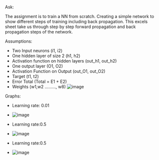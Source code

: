 Ask:

The assignment is to train a NN from scratch. Creating a simple network to show different steps of training including back propagation.
This excels sheet take us through step by step forward propagation and back propagation steps of the network.

Assumptions:
- Two Input neurons (i1, i2)
- One hidden layer of size 2 (h1, h2)
- Activation function on hidden layers (out_h1, out_h2)
- One output layer (O1, O2)
- Activation Function on Output (out_O1, out_O2)
- Target (t1, t2)
- Error Total (Total = E1 + E2)
- Weights (w1,w2 ………, w8)
![image](https://github.com/SeemGoel/AIExtensiveVision/assets/59606392/0e1f121a-968a-4953-b98d-e5c3c9d2b45f)


Graphs:
- Learning rate: 0.01
- ![image](https://github.com/SeemGoel/AIExtensiveVision/assets/59606392/54fccecd-410e-4f0f-b459-9af4bcd59b06)


- Learning rate:0.5
- ![image](https://github.com/SeemGoel/AIExtensiveVision/assets/59606392/e8a8625f-9795-4075-80d3-58ad68c29f20)



- Learning rate:0.5


- ![image](https://github.com/SeemGoel/AIExtensiveVision/assets/59606392/47a96591-0531-4d1b-ab0a-ce1efa6078fb)








